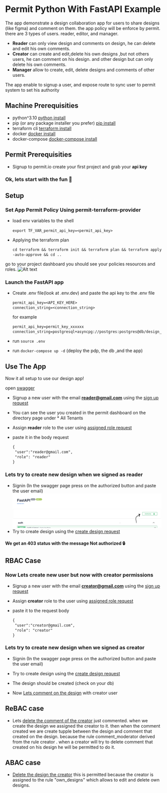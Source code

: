 



# Permit Python With FastAPI Example

The app demonstrate a design collaboration app
for users to share designs (like figma) and comment on them. the app policy will be enforce by permit. there are 3 types of users.
reader, editor, and manager.

- **Reader** can only view design and comments on design, he can delete and edit his own comments.
- **Creator** can create and edit,delete his own designs ,but not others users, he can comment on his design. and other design but can only delete his own comments.
- **Manager** allow to create, edit, delete designs and comments of other users.

The app enable to signup a user, and expose route to sync user to permit system to 
set his authority 


## Machine Prerequisities
- python^3.10 [python install](https://www.python.org/downloads/)
- pip (or any package installer you prefer) [pip install](https://pip.pypa.io/en/stable/cli/pip_install/)
- terraform cli [terraform install](https://developer.hashicorp.com/terraform/tutorials/aws-get-started/install-cli)
- docker [docker install](https://docs.docker.com/engine/install/)
- docker-compose [docker-compose install](https://docs.docker.com/compose/install/)

## Permit Prerequisities
- Signup to permit.io create your first project and grab your **api key** 
 
### Ok, lets start with the fun 🐶

## Setup
### Set App Permit Policy Using permit-terraform-provider
- load env variables to the shell

  ``` export TF_VAR_permit_api_key=<permit_api_key> ```

- Applying the terraform plan
  ```
  cd terraform && terraform init && terraform plan && terraform apply -auto-approve && cd ..
  ```

go to your project dashboard you should see your policies resources and roles.
![Alt text](assets/policy-editor.png)

### Launch the FastAPI app

- Create .env file(look at .env.dev) and paste the api key to the .env file 
  ```
  permit_api_key=<API_KEY_HERE>
  connection_string=<connection_string>
  ```

  for example 
  ```
  permit_api_key=permit_key_xxxxxx
  connection_string=postgresql+asyncpg://postgres:postgres@db/design_app_db
  ```
 - run ``` source .env ```
 - run ``` docker-compose up -d ``` (deploy the pdp, the db ,and the app)

 ## Use The App
 Now it all setup to use our design app!

 open [swagger](http://127.0.0.1:8000/docs)

 - Signup a new user with the email **reader@gmail.com** using the [sign up request](http://127.0.0.1:8000/docs#/auth/create_user_route_auth_signup__post)

  - You can see the user you created in the permit dashboard on the directory page under * All Tenants

 - Assign **reader** role to the user using [assigned role request](http://127.0.0.1:8000/docs#/auth/assigned_role_to_user_auth_assign_role_post)

- paste it in the body request
   ```
  {   
    "user":"reader@gmail.com",
    "role": "reader"
  }
    ```

 ### Lets try to create new design when we signed as reader 
 - Signin (In the swagger page press on the authorized button and paste the user email)
 ![Alt text](assets/auth-button.png)
 - Try to create design using the [create design request](http://127.0.0.1:8000/docs#/design/create_design_design_post)
 #### We get an 403 status with the message Not authorized 🔒

## RBAC Case
 ### Now Lets create new user but now with **creator** permissions

  - Signup a new user with the email **creator@gmail.com** using the [sign up request](http://127.0.0.1:8000/docs#/auth/create_user_route_auth_signup__post)

 - Assign **creator** role to the user using [assigned role request](http://127.0.0.1:8000/docs#/auth/assigned_role_to_user_auth_assign_role_post)
    
- paste it to the request body 
   ```
  {   
    "user":"creator@gmail.com",
    "role": "creator"
  }
    ```

 ### Lets try to create new design when we signed as creator 
 - Signin (In the swagger page press on the authorized button and paste the user email)
 - Try to create design using the [create design request](http://127.0.0.1:8000/docs#/design/create_design_design_post)
 - The design should be created (check on your db)

 - Now [Lets comment on the design](http://localhost:8000/docs#/comment/create_comment_comment_post) with creator user

 ## ReBAC case 
 - Lets [delete the comment of the creator](http://localhost:8000/docs#/comment/delete_comment_comment__comment_id__delete) just commented. when we create the design 
 we assigned the creator to it. then when the comment created we are create tupple between the design and comment that created on the design. because the rule comment_moderator derived from the rule creator . when a creator will try to delete comment that created on his design he will be permitted to do it. 
 
 ## ABAC case 
 - [Delete the design the creator](http://localhost:8000/docs#/design/delete_design_design__design_id__delete) this is permitted because the creator
 is assigned to the rule "own_designs" which allows to edit and delete own designs.




    

